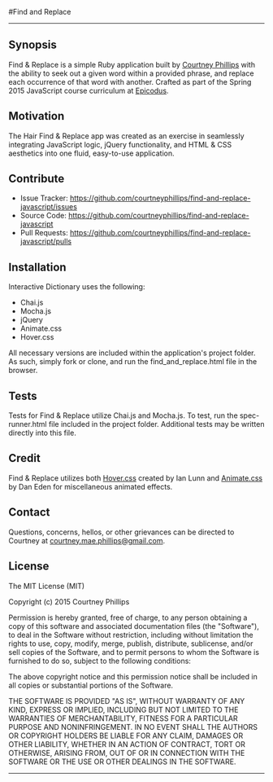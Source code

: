 
#Find and Replace

---

## Synopsis

Find & Replace is a simple Ruby application built by [Courtney Phillips](https://github.com/courtneymaepdx) with the ability to seek out a given word within a provided phrase, and replace each occurrence of that word with another. Crafted as part of the Spring 2015 JavaScript course curriculum at [Epicodus](https://www.epicodus.com/).

## Motivation

The Hair Find & Replace app was created as an exercise in seamlessly integrating JavaScript logic, jQuery functionality, and HTML & CSS aesthetics into one fluid, easy-to-use application.

## Contribute

- Issue Tracker: https://github.com/courtneyphillips/find-and-replace-javascript/issues
- Source Code: https://github.com/courtneyphillips/find-and-replace-javascript
- Pull Requests: https://github.com/courtneyphillips/find-and-replace-javascript/pulls

## Installation

Interactive Dictionary uses the following:

- Chai.js
- Mocha.js
- jQuery
- Animate.css
- Hover.css

All necessary versions are included within the application's project folder. As such, simply fork or clone, and run the find_and_replace.html file in the browser.

## Tests

Tests for Find & Replace utilize Chai.js and Mocha.js. To test, run the spec-runner.html file included in the project folder. Additional tests may be written directly into this file.

## Credit

Find & Replace utilizes both [Hover.css](http://ianlunn.github.io/Hover/) created by Ian Lunn and [Animate.css](https://github.com/daneden/animate.css) by Dan Eden for miscellaneous animated effects.

## Contact

Questions, concerns, hellos, or other grievances can be directed to Courtney at <courtney.mae.phillips@gmail.com>.

## License

The MIT License (MIT)

Copyright (c) 2015 Courtney Phillips

Permission is hereby granted, free of charge, to any person obtaining a copy
of this software and associated documentation files (the "Software"), to deal
in the Software without restriction, including without limitation the rights
to use, copy, modify, merge, publish, distribute, sublicense, and/or sell
copies of the Software, and to permit persons to whom the Software is
furnished to do so, subject to the following conditions:

The above copyright notice and this permission notice shall be included in
all copies or substantial portions of the Software.

THE SOFTWARE IS PROVIDED "AS IS", WITHOUT WARRANTY OF ANY KIND, EXPRESS OR
IMPLIED, INCLUDING BUT NOT LIMITED TO THE WARRANTIES OF MERCHANTABILITY,
FITNESS FOR A PARTICULAR PURPOSE AND NONINFRINGEMENT. IN NO EVENT SHALL THE
AUTHORS OR COPYRIGHT HOLDERS BE LIABLE FOR ANY CLAIM, DAMAGES OR OTHER
LIABILITY, WHETHER IN AN ACTION OF CONTRACT, TORT OR OTHERWISE, ARISING FROM,
OUT OF OR IN CONNECTION WITH THE SOFTWARE OR THE USE OR OTHER DEALINGS IN
THE SOFTWARE.

---
